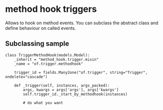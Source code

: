 # method hook triggers

Allows to hook on method events. You can subclass the abstract class and define 
behaviour on called events.


## Subclassing sample


```
class TriggerMethodHook(models.Model):
    _inherit = "method_hook.trigger.mixin"
    _name = "of.trigger.methodhook"

    trigger_id = fields.Many2one("of.trigger", string="Trigger", ondelete="cascade")

    def _trigger(self, instances, args_packed):
		args, kwargs = args['args'], args['kwargs']
        self.trigger_id._start_by_methodhook(instances)

		# do what you want

```